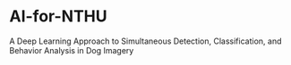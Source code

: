 # AI-for-NTHU
A Deep Learning Approach to Simultaneous Detection, Classification, and Behavior Analysis in Dog Imagery
